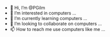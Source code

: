 - 👋 Hi, I’m @PGilm
- 👀 I’m interested in computers ...
- 🌱 I’m currently learning computers ...
- 💞️ I’m looking to collaborate on computers ...
- 📫 How to reach me use computers like me ...

<!---
PGilm/PGilm is a ✨ special ✨ repository because its `README.md` (this file) appears on your GitHub profile.
You can click the Preview link to take a look at your changes.
--->

